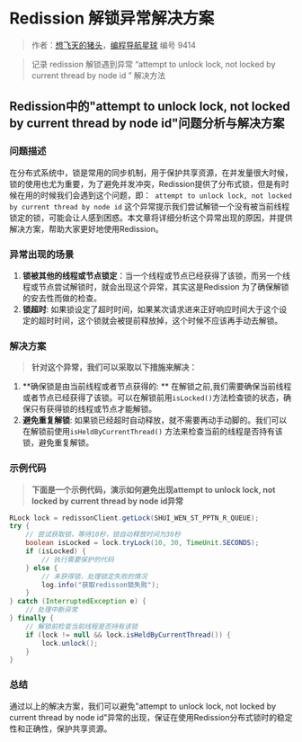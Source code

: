 # Redission 解锁异常解决方案

> 作者：[想飞天的猪头](https://www.sweetmore.cn/)，[编程导航星球](https://wx.zsxq.com/dweb2/index/group/51122858222824) 编号 9414

> 记录 redission 解锁遇到异常 “attempt to unlock lock, not locked by current thread by node id ” 解决方法

## Redission中的"attempt to unlock lock, not locked by current thread by node id"问题分析与解决方案

### 问题描述

在分布式系统中，锁是常用的同步机制，用于保护共享资源，在并发量很大时候，锁的使用也尤为重要，为了避免并发冲突，Redission提供了分布式锁，但是有时候在用的时候我们会遇到这个问题，即：` attempt to unlock lock, not locked by current thread by node id` 这个异常提示我们尝试解锁一个没有被当前线程锁定的锁，可能会让人感到困惑。本文章将详细分析这个异常出现的原因，并提供解决方案，帮助大家更好地使用Redission。

### 异常出现的场景

1. **锁被其他的线程或节点锁定**：当一个线程或节点已经获得了该锁，而另一个线程或节点尝试解锁时，就会出现这个异常，其实这是Redission 为了确保解锁的安去性而做的检查。
2. **锁超时**: 如果锁设定了超时时间，如果某次请求进来正好响应时间大于这个设定的超时时间，这个锁就会被提前释放掉，这个时候不应该再手动去解锁。

### 解决方案

> **针对这个异常，我们可以采取以下措施来解决：**

1. **确保锁是由当前线程或者节点获得的: ** 在解锁之前,我们需要确保当前线程或者节点已经获得了该锁。可以在解锁前用`isLocked()`方法检查锁的状态，确保只有获得锁的线程或节点才能解锁。
2. **避免重复解锁**: 如果锁已经超时自动释放，就不需要再动手动脚的。我们可以在解锁前使用`isHeldByCurrentThread()` 方法来检查当前的线程是否持有该锁，避免重复解锁。

### 示例代码

> **下面是一个示例代码，演示如何避免出现attempt to unlock lock, not locked by current thread by node id异常**

```java
RLock lock = redissonClient.getLock(SHUI_WEN_ST_PPTN_R_QUEUE);
try {
    // 尝试获取锁，等待10秒，锁自动释放时间为30秒
    boolean isLocked = lock.tryLock(10, 30, TimeUnit.SECONDS);
    if (isLocked) {
        // 执行需要保护的代码
    } else {
    	// 未获得锁，处理锁定失败的情况
        log.info("获取redisson锁失败");
    }
} catch (InterruptedException e) {
    // 处理中断异常
} finally {
    // 解锁前检查当前线程是否持有该锁
    if (lock != null && lock.isHeldByCurrentThread()) {
        lock.unlock();
    }
}
```

### 总结

通过以上的解决方案，我们可以避免"attempt to unlock lock, not locked by current thread by node id"异常的出现，保证在使用Redission分布式锁时的稳定性和正确性，保护共享资源。